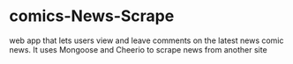 # comics-News-Scrape
web app that lets users view and leave comments on the latest news comic news. It uses Mongoose and Cheerio to scrape news from another site
